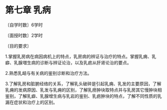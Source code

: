 # 第七章 乳病

〔自学时数〕6学时

〔面授时数〕2学时

〔目的要求〕

1.掌握乳房病在病因病机上的特点，乳房病的辨证与治疗的特点。掌握乳痈、乳癖、乳腺増生病的诊断与辨证论治，以及乳疬从肝肾论治的要点。

2.熟悉乳衄与有关病的鉴别诊断和治疗方法。

3.了解乳房和脏腑经络的关系，了解乳头破碎是引起乳痈、乳发的主要原因，了解乳痈的发病原因、乳发与乳痈的区别，了解乳痨肿块取特点并与乳房其它慢肿块相鉴别，了解乳癖、乳腺增生病与乳岩的鉴别、乳疬肿块的特点，了解不同性质的乳漏在症状和治疗上的区别。
